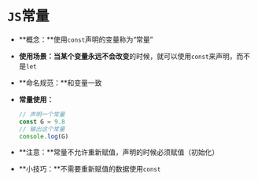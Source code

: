 # `JS`常量

- **概念：**使用`const`声明的变量称为“常量”

- **使用场景：**当某个变量**永远不会改变**的时候，就可以使用`const`来声明，而不是`let`

- **命名规范：**和变量一致

- **常量使用：**

	```js
	// 声明一个常量
	const G = 9.8
	// 输出这个常量
	console.log(G)
	```

- **注意：**常量不允许重新赋值，声明的时候必须赋值（初始化）

- **小技巧：**不需要重新赋值的数据使用`const`























































